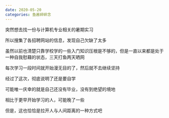 ```yaml
---
date: 2020-05-20
categories: 鱼酱碎碎念
---
```


突然想去找一份与计算机专业相关的暑期实习

所以搜集了各招聘网站的信息，发现自己欠缺了太多

虽然以前也清楚只靠学校学的一些入门知识压根是不够的，但是一直以来都是处于一种自我慰藉的状态，三天打鱼两天晒网

每次学习一段时间就开始漫无目的了，然后就不去继续坚持

经过了这次，彻底说明了还是要自学

可能唯一庆幸的就是自己还没有毕业，没有到绝望的境地

相比于更早开始学习的人，可能晚了一些

但是，这也恰恰是拉开人与人间距离的一种方式吧